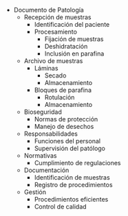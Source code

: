 - Documento de Patología
  - Recepción de muestras
    - Identificación del paciente
    - Procesamiento
      - Fijación de muestras
      - Deshidratación
      - Inclusión en parafina
  - Archivo de muestras
    - Láminas
      - Secado
      - Almacenamiento
    - Bloques de parafina
      - Rotulación
      - Almacenamiento
  - Bioseguridad
    - Normas de protección
    - Manejo de desechos
  - Responsabilidades
    - Funciones del personal
    - Supervisión del patólogo
  - Normativas
    - Cumplimiento de regulaciones
  - Documentación
    - Identificación de muestras
    - Registro de procedimientos
  - Gestión
    - Procedimientos eficientes
    - Control de calidad